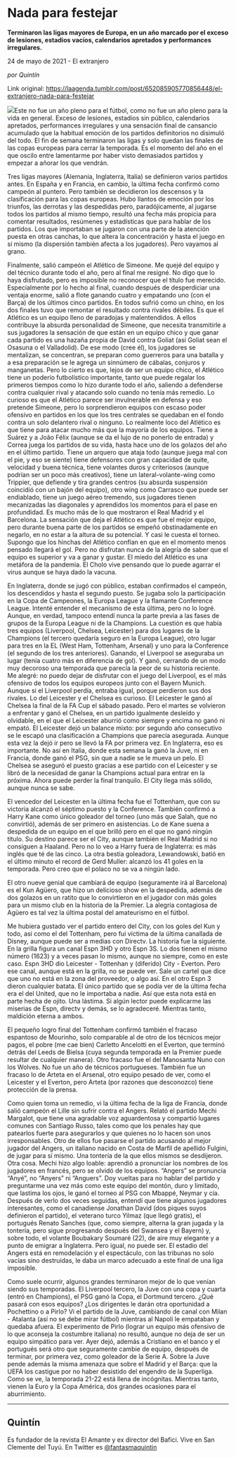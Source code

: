 # Nada para festejar

**Terminaron las ligas mayores de Europa, en un año marcado por el exceso de lesiones, estadios vacíos, calendarios apretados y performances irregulares.**

24 de mayo de 2021 - El extranjero

_por Quintín_

Link original: https://laagenda.tumblr.com/post/652085905770856448/el-extranjero-nada-para-festejar

![](https://64.media.tumblr.com/7cf8c4b9a8757194ee521de4ea75201a/4fe40f89b0c2a1d3-95/s500x750/123ebc37d53cb7e1496b92e638ec9f81db88cda2.png)Este no
fue un año pleno para el fútbol, como no fue un año pleno para la vida en
general. Exceso de lesiones, estadios sin público, calendarios apretados,
performances irregulares y una sensación final de cansancio acumulado que la
habitual emoción de los partidos definitorios no disimuló del todo. El fin de
semana terminaron las ligas y solo quedan las finales de las copas europeas
para cerrar la temporada. Es el momento del año en el que oscilo entre
lamentarme por haber visto demasiados partidos y empezar a añorar los que
vendrán. 

Tres ligas
mayores (Alemania, Inglaterra, Italia) se definieron varios partidos antes. En
España y en Francia, en cambio, la última fecha confirmó como campeón al
puntero. Pero también se decidieron los descensos y la clasificación para las
copas europeas. Hubo llantos de emoción por los triunfos, las derrotas y las
despedidas pero, paradójicamente, al jugarse todos los partidos al mismo
tiempo, resultó una fecha más propicia para comentar resultados, resúmenes y
estadísticas que para hablar de los partidos. Los que importaban se jugaron con
una parte de la atención puesta en otras canchas, lo que altera la
concentración y hasta el juego en sí mismo (la dispersión también afecta a los
jugadores). Pero vayamos al grano. 

Finalmente,
salió campeón el Atlético de Simeone. Me quejé del equipo y del técnico durante
todo el año, pero al final me resigné. No digo que lo haya disfrutado, pero es
imposible no reconocer que el título fue merecido. Especialmente por lo hecho
al final, cuando después de desperdiciar una ventaja enorme, salió a flote
ganando cuatro y empatando uno (con el Barça) de los últimos cinco partidos. En
todos sufrió como un chino, en los dos finales tuvo que remontar el resultado
contra rivales débiles. Es que el Atlético es un equipo lleno de paradojas y malentendidos.
A ellos contribuye la absurda personalidad de Simeone, que necesita
transmitirle a sus jugadores la sensación de que están en un equipo chico y que
ganar cada partido es una hazaña propia de David contra Goliat (así Goliat sean
el Osasuna o el Valladolid). De ese modo (cree él), los jugadores se
mentalizan, se concentran, se preparan como guerreros para una batalla y a esa preparación
se le agrega un sinnúmero de cábalas, conjuros y manganetas. Pero lo cierto es
que, lejos de ser un equipo chico, el Atlético tiene un poderío futbolístico
importante, tanto que puede regalar los primeros tiempos como lo hizo durante
todo el año, saliendo a defenderse contra cualquier rival y atacando solo
cuando no tenía más remedio. Lo curioso es que el Atlético parece ser
invulnerable en defensa y eso pretende Simeone, pero lo sorprendieron equipos
con escaso poder ofensivo en partidos en los que los tres centrales se quedaban
en el fondo contra un solo delantero rival o ninguno. Lo realmente loco del
Atlético es que tiene para atacar mucho más que la mayoría de los equipos.
Tiene a Suárez y a João Félix (aunque se da el lujo de no ponerlo de entrada) y
Correa juega los partidos de su vida, hasta hace uno de los golazos del año en
el último partido. Tiene un arquero que ataja todo (aunque juega mal con el
pie, y eso se siente) tiene defensores con gran capacidad de quite, velocidad y
buena técnica, tiene volantes duros y criteriosos (aunque podrían ser un poco
más creativos), tiene un lateral-volante-wing como Trippier, que defiende y
tira grandes centros (su absurda suspensión coincidió con un bajón del equipo),
otro wing como Carrasco que puede ser endiablado, tiene un juego aéreo
tremendo, sus jugadores tienen mecanizadas las diagonales y aprendidos los
momentos para el pase en profundidad. Es mucho más de lo que mostraron el Real
Madrid y el Barcelona. La sensación que deja el Atlético es que fue el mejor
equipo, pero durante buena parte de los partidos se empeñó obstinadamente en
negarlo, en no estar a la altura de su potencial. Y casi le cuesta el torneo.
Supongo que los hinchas del Atlético confían en que en el momento menos pensado
llegará el gol. Pero no disfrutan nunca de la alegría de saber que el equipo es
superior y va a ganar y gustar. El miedo del Atlético es una metáfora de la
pandemia. El Cholo vive pensando que lo puede agarrar el virus aunque se haya
dado la vacuna. 



En
Inglaterra, donde se jugó con público, estaban confirmados el campeón, los
descendidos y hasta el segundo puesto. Se jugaba solo la participación en la
Copa de Campeones, la Europa League y la flamante Conference League. Intenté
entender el mecanismo de esta última, pero no lo logré. Aunque, en verdad,
tampoco entendí nunca la parte previa a las fases de grupos de la Europa League
ni de la Champions. La cuestión es que había tres equipos (Liverpool, Chelsea,
Leicester) para dos lugares de la Champions (el tercero quedaría seguro en la
Europa League), otro lugar para tres en la EL (West Ham, Tottenham, Arsenal) y
uno para la Conference (el segundo de los tres anteriores). Ganando, el
Liverpool se aseguraba un lugar (tenía cuatro más en diferencia de gol). Y
ganó, cerrando de un modo muy decoroso una temporada que parecía la peor de su
historia reciente. Me alegré: no puedo dejar de disfrutar con el juego del
Liverpool, es el más ofensivo de todos los equipos europeos junto con el Bayern
Munich. Aunque si el Liverpool perdía, entraba igual, porque perdieron sus dos
rivales. Lo del Leicester y el Chelsea es curioso. El Leicester le ganó al
Chelsea la final de la FA Cup el sábado pasado. Pero el martes se volvieron a
enfrentar y ganó el Chelsea, en un partido igualmente desleído y olvidable, en
el que el Leicester aburrió como siempre y encima no ganó ni empató. El
Leicester dejó un balance mixto: por segundo año consecutivo se le escapó una
clasificación a Champions que parecía asegurada. Aunque esta vez la dejó ir
pero se llevó la FA por primera vez. En Inglaterra, eso es importante. No así
en Italia, donde esta semana la ganó la Juve, ni en Francia, donde ganó el PSG,
sin que a nadie se le mueva un pelo. El Chelsea se aseguró el puesto gracias a
ese partido con el Leicester y se libró de la necesidad de ganar la Champions
actual para entrar en la próxima. Ahora puede perder la final tranquilo. El
City llega más sólido, aunque nunca se sabe. 

El
vencedor del Leicester en la última fecha fue el Tottenham, que con su victoria
alcanzó el séptimo puesto y la Conference. También confirmó a Harry Kane como
único goleador del torneo (uno más que Salah, que no convirtió), además de ser primero
en asistencias. Lo de Kane suena a despedida de un equipo en el que brilló pero
en el que no ganó ningún título. Su destino parece ser el City, aunque también el
Real Madrid si no consiguen a Haaland. Pero no lo veo a Harry fuera de
Inglaterra: es más inglés que té de las cinco. La otra bestia goleadora,
Lewandowski, batió en el último minuto el record de Gerd Muller: alcanzó los 41
goles en la temporada. Pero creo que el polaco no se va a ningún lado. 

El otro
nueve genial que cambiará de equipo (seguramente irá al Barcelona) es el Kun
Agüero, que hizo un delicioso show en la despedida, además de dos golazos en un
ratito que lo convirtieron en el jugador con más goles para un mismo club en la
historia de la Premier. La alegría contagiosa de Agüero es tal vez la última
postal del amateurismo en el fútbol. 

Me hubiera
gustado ver el partido entero del City, con los goles del Kun y todo, así como
el del Tottenham, pero fui víctima de la última canallada de Disney, aunque
puede ser a medias con Directv. La historia fue la siguiente. En la grilla
figura un canal Espn 3HD y otro Espn 3S. Lo dos tienen el mismo número (1623) y
a veces pasan lo mismo, aunque no siempre, como en este caso. Espn 3HD dio
Leicester - Tottenhan y (diferido) City - Everton. Pero ese canal, aunque está
en la grilla, no se puede ver. Sale un cartel que dice que uno no está en la
zona del proveedor, o algo así. En el otro Espn 3 dieron cualquier batata. El único
partido que se podía ver de la última fecha era el del United, que no le
importaba a nadie. Así que esta nota está en parte hecha de ojito. Una lástima.
Si algún lector puede explicarme las miserias de Espn, directv y demás, se lo
agradeceré. Mientras tanto, maldición eterna a ambos. 

El pequeño
logro final del Tottenham confirmó también el fracaso espantoso de Mourinho,
solo comparable al de otro de los técnicos mejor pagos, el pobre (me cae bien)
Carletto Ancelotti en el Everton, que terminó detrás del Leeds de Bielsa (cuya
segunda temporada en la Premier puede resultar de cualquier manera). Otro
fracaso fue el del Manosanta Nuno con los Wolves. No fue un año de técnicos
portugueses. También fue un fracaso lo de Arteta en el Arsenal, otro equipo
pesado de ver, como el Leicester y el Everton, pero Arteta (por razones que
desconozco) tiene protección de la prensa. 

Como quien
toma un remedio, vi la última fecha de la liga de Francia, donde salió campeón
el Lille sin sufrir contra el Angers. Relató el partido Mechi Margalot, que
tiene una agradable voz aguardentosa y compartió lugares comunes con Santiago
Russo, tales como que los penales hay que patearlos fuerte para asegurarlos y
que quienes no lo hacen son unos irresponsables. Otro de ellos fue pasarse el
partido acusando al mejor jugador del Angers, un italiano nacido en Costa de
Marfil de apellido Fulgini, de jugar para sí mismo. Una tontería de la que
ellos mismos se desdijeron. Otra cosa. Mechi hizo algo loable: aprendió a
pronunciar los nombres de los jugadores en francés, pero se olvidó de los
equipos. “Angers” se pronuncia “Anyé”, no
“Anyers” ni “Anguers”. Doy vueltas para no hablar del
partido y preguntarme una vez más como este equipo del montón, duro y limitado,
que lastima los ojos, le ganó el torneo al PSG con Mbappé, Neymar y cía. Después
de verlo dos veces seguidas, entendí que tiene algunos jugadores interesantes,
como el canadiense Jonathan David (dos piques suyos definieron el partido), el
veterano turco Yilmaz (que llegó gratis), el portugués Renato Sanches (que,
como siempre, alterna la gran jugada y la tontería, pero sigue progresando
después del Swansea y el Bayern) y, sobre todo, el volante Boubakary Soumaré
(22), de aire muy elegante y a punto de emigrar a Inglaterra. Pero igual, no
puede ser. El estadio del Angers está en remodelación y el espectáculo, con las
tribunas no solo vacías sino destruidas, le daba un marco adecuado a este final
de una liga imposible. 

Como suele
ocurrir, algunos grandes terminaron mejor de lo que venían siendo sus
temporadas. El Liverpool tercero, la Juve con una copa y cuarta (entró en
Champions), el PSG ganó la Copa, el Dortmund tercero. ¿Qué pasará con esos
equipos? ¿Los dirigentes le darán otra oportunidad a Pochettino o a Pirlo? Vi
el partido de la Juve, cambiando de canal con Milan - Atalanta (así no se debe
mirar fútbol) mientras al Napoli le empataban y quedaba afuera. El experimento
de Pirlo (lograr un equipo más ofensivo de lo que aconseja la costumbre
italiana) no resultó, aunque no deja de ser un equipo simpático para ver. Ayer
dejó, además a Cristiano en el banco y el portugués será otro que seguramente
cambie de equipo, después de terminar, por primera vez, como goleador de la
Serie A. Sobre la Juve pende además la misma amenaza que sobre el Madrid y el
Barça: que la UEFA los castigue por no haber desistido del engendro de la
Superliga. Como se ve, la temporada 21-22 está llena de incógnitas. Mientras
tanto, vienen la Euro y la Copa América, dos grandes ocasiones para el
aburrimiento. 



---

Quintín
-------

 Es fundador de la revista El Amante y ex director del Bafici. Vive en San Clemente del Tuyú. En Twitter es [@fantasmaquintin](https://twitter.com/fantasmaquintin) 

